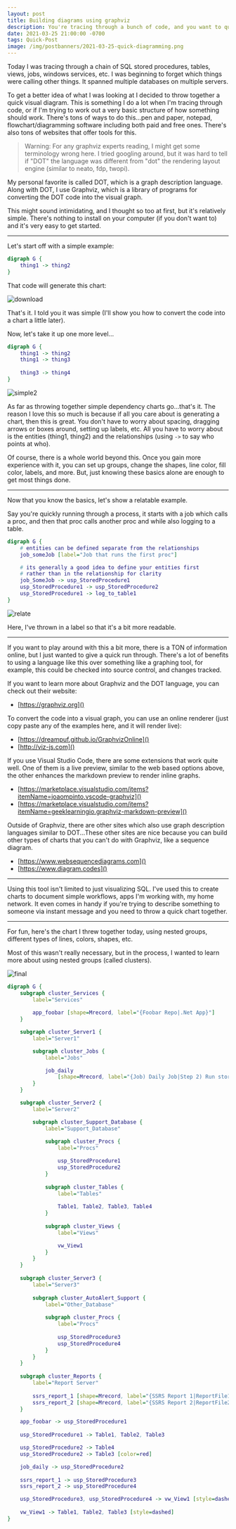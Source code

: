 ```yaml
---
layout: post
title: Building diagrams using graphviz
description: You're tracing through a bunch of code, and you want to quickly visualize the dependency chain? Check out tools like Graphviz.
date: 2021-03-25 21:00:00 -0700
tags: Quick-Post
image: /img/postbanners/2021-03-25-quick-diagramming.png
---
```


Today I was tracing through a chain of SQL stored procedures, tables, views, jobs, windows services, etc. I was beginning to forget which things were calling other things. It spanned multiple databases on multiple servers.

To get a better idea of what I was looking at I decided to throw together a quick visual diagram. This is something I do a lot when I'm tracing through code, or if I'm trying to work out a very basic structure of how something should work. There's tons of ways to do this...pen and paper, notepad, flowchart/diagramming software including both paid and free ones. There's also tons of websites that offer tools for this.

> Warning: For any graphviz experts reading, I might get some terminology wrong here. I tried googling around, but it was hard to tell if "DOT" the language was different from "dot" the rendering layout engine (similar to neato, fdp, twopi).

My personal favorite is called DOT, which is a graph description language. Along with DOT, I use Graphviz, which is a library of programs for converting the DOT code into the visual graph.

This might sound intimidating, and I thought so too at first, but it's relatively simple. There's nothing to install on your computer (if you don't want to) and it's very easy to get started.

---

Let's start off with a simple example:

```dot
digraph G {
    thing1 -> thing2
}
```

That code will generate this chart:

![download](/img/quickgraphviz/simple.png)

That's it. I told you it was simple (I'll show you how to convert the code into a chart a little later).

Now, let's take it up one more level...

```dot
digraph G {
    thing1 -> thing2
    thing1 -> thing3
    
    thing3 -> thing4
}
```

![simple2](/img/quickgraphviz/simple2.png)

As far as throwing together simple dependency charts go...that's it. The reason I love this so much is because if all you care about is generating a chart, then this is great. You don't have to worry about spacing, dragging arrows or boxes around, setting up labels, etc. All you have to worry about is the entities (thing1, thing2) and the relationships (using `->` to say who points at who).

Of course, there is a whole world beyond this. Once you gain more experience with it, you can set up groups, change the shapes, line color, fill color, labels, and more. But, just knowing these basics alone are enough to get most things done.

---

Now that you know the basics, let's show a relatable example.

Say you're quickly running through a process, it starts with a job which calls a proc, and then that proc calls another proc and while also logging to a table.

```dot
digraph G {
    # entities can be defined separate from the relationships
    job_someJob [label="Job that runs the first proc"]

    # its generally a good idea to define your entities first
    # rather than in the relationship for clarity
    job_SomeJob -> usp_StoredProcedure1
    usp_StoredProcedure1 -> usp_StoredProcedure2
    usp_StoredProcedure1 -> log_to_table1
}
```

![relate](/img/quickgraphviz/relate.png)

Here, I've thrown in a label so that it's a bit more readable.

---

If you want to play around with this a bit more, there is a TON of information online, but I just wanted to give a quick run through. There's a lot of benefits to using a language like this over something like a graphing tool, for example, this could be checked into source control, and changes tracked.

If you want to learn more about Graphviz and the DOT language, you can check out their website:

* [https://graphviz.org]()

To convert the code into a visual graph, you can use an online renderer (just copy paste any of the examples here, and it will render live):

* [https://dreampuf.github.io/GraphvizOnline]()
* [http://viz-js.com]()

If you use Visual Studio Code, there are some extensions that work quite well. One of them is a live preview, similar to the web based options above, the other enhances the markdown preview to render inline graphs.

* [https://marketplace.visualstudio.com/items?itemName=joaompinto.vscode-graphviz]()
* [https://marketplace.visualstudio.com/items?itemName=geeklearningio.graphviz-markdown-preview]()

Outside of Graphviz, there are other sites which also use graph description languages similar to DOT...These other sites are nice because you can build other types of charts that you can't do with Graphviz, like a sequence diagram.

* [https://www.websequencediagrams.com]()
* [https://www.diagram.codes]()

---

Using this tool isn't limited to just visualizing SQL. I've used this to create charts to document simple workflows, apps I'm working with, my home network. It even comes in handy if you're trying to describe something to someone via instant message and you need to throw a quick chart together.

---

For fun, here's the chart I threw together today, using nested groups, different types of lines, colors, shapes, etc.

Most of this wasn't really necessary, but in the process, I wanted to learn more about using nested groups (called clusters).

![final](/img/quickgraphviz/final.png)

```dot
digraph G {
    subgraph cluster_Services {
        label="Services"
        
        app_foobar [shape=Mrecord, label="{Foobar Repo|.Net App}"]
    }

    subgraph cluster_Server1 {
        label="Server1"

        subgraph cluster_Jobs {
            label="Jobs"

            job_daily
                [shape=Mrecord, label="{Job) Daily Job|Step 2) Run stored proc}"]
        }
    }

    subgraph cluster_Server2 {
        label="Server2"

        subgraph cluster_Support_Database {
            label="Support_Database"
            
            subgraph cluster_Procs {
                label="Procs"

                usp_StoredProcedure1
                usp_StoredProcedure2
            }
            
            subgraph cluster_Tables {
                label="Tables"
            
                Table1, Table2, Table3, Table4
            }
            
            subgraph cluster_Views {
                label="Views"

                vw_View1
            }
        }
    }
    
    subgraph cluster_Server3 {
        label="Server3"
        
        subgraph cluster_AutoAlert_Support {
            label="Other_Database"
            
            subgraph cluster_Procs {
                label="Procs"
        
                usp_StoredProcedure3
                usp_StoredProcedure4
            }
        }
    }
    
    subgraph cluster_Reports {
        label="Report Server"
        
        ssrs_report_1 [shape=Mrecord, label="{SSRS Report 1|ReportFile1.rdl}"]
        ssrs_report_2 [shape=Mrecord, label="{SSRS Report 2|ReportFile2.rdl}"]
    }

    app_foobar -> usp_StoredProcedure1
    
    usp_StoredProcedure1 -> Table1, Table2, Table3

    usp_StoredProcedure2 -> Table4
    usp_StoredProcedure2 -> Table3 [color=red]

    job_daily -> usp_StoredProcedure2
    
    ssrs_report_1 -> usp_StoredProcedure3
    ssrs_report_2 -> usp_StoredProcedure4

    usp_StoredProcedure3, usp_StoredProcedure4 -> vw_View1 [style=dashed]
    
    vw_View1 -> Table1, Table2, Table3 [style=dashed]
}
```
